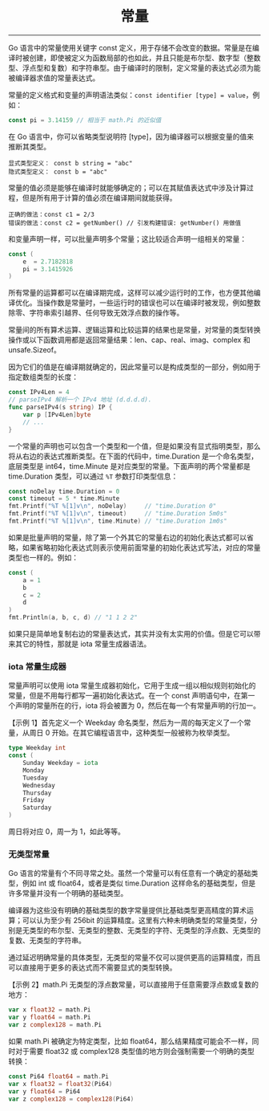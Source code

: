 <center><h1>常量</h1></center>

---

Go 语言中的常量使用关键字 const 定义，用于存储不会改变的数据。常量是在编译时被创建，即使被定义为函数局部的也如此，并且只能是布尔型、数字型（整数型、浮点型和复数）和字符串型。由于编译时的限制，定义常量的表达式必须为能被编译器求值的常量表达式。

常量的定义格式和变量的声明语法类似：`const identifier [type] = value`，例如：

```go
const pi = 3.14159 // 相当于 math.Pi 的近似值
```

在 Go 语言中，你可以省略类型说明符 [type]，因为编译器可以根据变量的值来推断其类型。

```
显式类型定义： const b string = "abc"
隐式类型定义： const b = "abc"
```

常量的值必须是能够在编译时就能够确定的；可以在其赋值表达式中涉及计算过程，但是所有用于计算的值必须在编译期间就能获得。

```
正确的做法：const c1 = 2/3
错误的做法：const c2 = getNumber() // 引发构建错误: getNumber() 用做值
```

和变量声明一样，可以批量声明多个常量；这比较适合声明一组相关的常量：

```go
const (
    e  = 2.7182818
    pi = 3.1415926
)
```

所有常量的运算都可以在编译期完成，这样可以减少运行时的工作，也方便其他编译优化。当操作数是常量时，一些运行时的错误也可以在编译时被发现，例如整数除零、字符串索引越界、任何导致无效浮点数的操作等。

常量间的所有算术运算、逻辑运算和比较运算的结果也是常量，对常量的类型转换操作或以下函数调用都是返回常量结果：len、cap、real、imag、complex 和 unsafe.Sizeof。

因为它们的值是在编译期就确定的，因此常量可以是构成类型的一部分，例如用于指定数组类型的长度：

```go
const IPv4Len = 4
// parseIPv4 解析一个 IPv4 地址 (d.d.d.d).
func parseIPv4(s string) IP {
    var p [IPv4Len]byte
    // ...
}
```

一个常量的声明也可以包含一个类型和一个值，但是如果没有显式指明类型，那么将从右边的表达式推断类型。在下面的代码中，time.Duration 是一个命名类型，底层类型是 int64，time.Minute 是对应类型的常量。下面声明的两个常量都是 time.Duration 类型，可以通过 `%T` 参数打印类型信息：

```go
const noDelay time.Duration = 0
const timeout = 5 * time.Minute
fmt.Printf("%T %[1]v\n", noDelay)     // "time.Duration 0"
fmt.Printf("%T %[1]v\n", timeout)     // "time.Duration 5m0s"
fmt.Printf("%T %[1]v\n", time.Minute) // "time.Duration 1m0s"
```

如果是批量声明的常量，除了第一个外其它的常量右边的初始化表达式都可以省略，如果省略初始化表达式则表示使用前面常量的初始化表达式写法，对应的常量类型也一样的。例如：

```go
const (
    a = 1
    b
    c = 2
    d
)
fmt.Println(a, b, c, d) // "1 1 2 2"
```

如果只是简单地复制右边的常量表达式，其实并没有太实用的价值。但是它可以带来其它的特性，那就是 iota 常量生成器语法。

### iota 常量生成器

常量声明可以使用 iota 常量生成器初始化，它用于生成一组以相似规则初始化的常量，但是不用每行都写一遍初始化表达式。在一个 const 声明语句中，在第一个声明的常量所在的行，iota 将会被置为 0，然后在每一个有常量声明的行加一。

【示例 1】首先定义一个 Weekday 命名类型，然后为一周的每天定义了一个常量，从周日 0 开始。在其它编程语言中，这种类型一般被称为枚举类型。

```go
type Weekday int
const (
    Sunday Weekday = iota
    Monday
    Tuesday
    Wednesday
    Thursday
    Friday
    Saturday
)
```

周日将对应 0，周一为 1，如此等等。

### 无类型常量

Go 语言的常量有个不同寻常之处。虽然一个常量可以有任意有一个确定的基础类型，例如 int 或 float64，或者是类似 time.Duration 这样命名的基础类型，但是许多常量并没有一个明确的基础类型。

编译器为这些没有明确的基础类型的数字常量提供比基础类型更高精度的算术运算；可以认为至少有 256bit 的运算精度。这里有六种未明确类型的常量类型，分别是无类型的布尔型、无类型的整数、无类型的字符、无类型的浮点数、无类型的复数、无类型的字符串。

通过延迟明确常量的具体类型，无类型的常量不仅可以提供更高的运算精度，而且可以直接用于更多的表达式而不需要显式的类型转换。

【示例 2】math.Pi 无类型的浮点数常量，可以直接用于任意需要浮点数或复数的地方：

```go
var x float32 = math.Pi
var y float64 = math.Pi
var z complex128 = math.Pi
```

如果 math.Pi 被确定为特定类型，比如 float64，那么结果精度可能会不一样，同时对于需要 float32 或 complex128 类型值的地方则会强制需要一个明确的类型转换：

```go
const Pi64 float64 = math.Pi
var x float32 = float32(Pi64)
var y float64 = Pi64
var z complex128 = complex128(Pi64)
```
